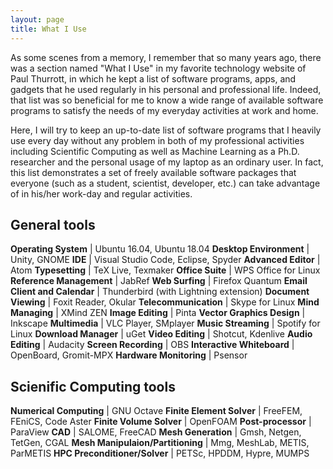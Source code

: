 ```yaml
---
layout: page
title: What I Use
---
```


As some scenes from a memory, I remember that so many years ago, there was a section named "What I Use" in my favorite technology website of Paul Thurrott, in which he kept a list of software programs, apps, and gadgets that he used regularly in his personal and professional life. Indeed, that list was so beneficial for me to know a wide range of available software programs to satisfy the needs of my everyday activities at work and home.

Here,  I will try to keep an up-to-date list of software programs that I heavily use every day without any problem in both of my professional activities including Scientific Computing as well as Machine Learning as a Ph.D. researcher and the personal usage of my laptop as an ordinary user. In fact, this list demonstrates a set of freely available software packages that everyone (such as a student, scientist, developer, etc.) can take advantage of in his/her work-day and regular activities.

## General tools

**Operating System** |  Ubuntu 16.04, Ubuntu 18.04
**Desktop Environment** | Unity, GNOME
**IDE** | Visual Studio Code, Eclipse, Spyder 
**Advanced Editor** | Atom
**Typesetting** | TeX Live, Texmaker
**Office Suite** | WPS Office for Linux
**Reference Management** | JabRef
**Web Surfing** |  Firefox Quantum
**Email Client and Calendar** | Thunderbird (with Lightning extension)
**Document Viewing** | Foxit Reader, Okular
**Telecommunication**  | Skype for Linux
**Mind Managing** | XMind ZEN
**Image Editing** | Pinta
**Vector Graphics Design** | Inkscape
**Multimedia** | VLC Player, SMplayer
**Music Streaming** | Spotify for Linux
**Download Manager** | uGet
**Video Editing** | Shotcut, Kdenlive
**Audio Editing** | Audacity
**Screen Recording** | OBS
**Interactive Whiteboard** | OpenBoard, Gromit-MPX
**Hardware Monitoring** | Psensor


## Scienific Computing tools

**Numerical Computing** | GNU Octave
**Finite Element Solver** | FreeFEM, FEniCS, Code Aster
**Finite Volume Solver** | OpenFOAM
**Post-processor** | ParaView
**CAD** | SALOME, FreeCAD
**Mesh Generation** | Gmsh, Netgen, TetGen, CGAL
**Mesh Manipulaion/Partitioning** | Mmg, MeshLab, METIS, ParMETIS
**HPC Preconditioner/Solver** | PETSc, HPDDM, Hypre, MUMPS
